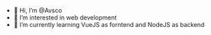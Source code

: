 - 👋 Hi, I’m @Avsco
- 👀 I’m interested in web development
- 🌱 I’m currently learning VueJS as forntend and NodeJS as backend
